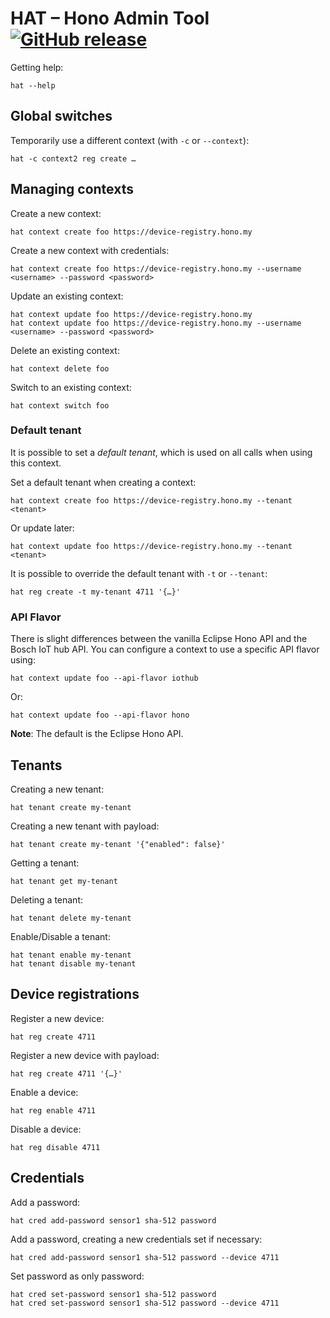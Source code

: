 # HAT – Hono Admin Tool [![GitHub release](https://img.shields.io/github/release/ctron/hat.svg)](https://github.com/ctron/hat/releases)

Getting help:

    hat --help

## Global switches

Temporarily use a different context (with `-c` or `--context`):

    hat -c context2 reg create …

## Managing contexts

Create a new context:

    hat context create foo https://device-registry.hono.my

Create a new context with credentials:

    hat context create foo https://device-registry.hono.my --username <username> --password <password>

Update an existing context:

    hat context update foo https://device-registry.hono.my
    hat context update foo https://device-registry.hono.my --username <username> --password <password>

Delete an existing context:

    hat context delete foo

Switch to an existing context:

    hat context switch foo

### Default tenant

It is possible to set a *default tenant*, which is used on all calls when using
this context.

Set a default tenant when creating a context:

    hat context create foo https://device-registry.hono.my --tenant <tenant>

Or update later:

    hat context update foo https://device-registry.hono.my --tenant <tenant>

It is possible to override the default tenant with `-t` or `--tenant`:

    hat reg create -t my-tenant 4711 '{…}'

### API Flavor

There is slight differences between the vanilla Eclipse Hono API
and the Bosch IoT hub API. You can configure a context to use a specific API
flavor using:

    hat context update foo --api-flavor iothub

Or:

    hat context update foo --api-flavor hono

**Note**: The default is the Eclipse Hono API.

## Tenants

Creating a new tenant:

    hat tenant create my-tenant

Creating a new tenant with payload:

    hat tenant create my-tenant '{"enabled": false}'

Getting a tenant:

    hat tenant get my-tenant

Deleting a tenant:

    hat tenant delete my-tenant

Enable/Disable a tenant:

    hat tenant enable my-tenant
    hat tenant disable my-tenant

## Device registrations

Register a new device:

    hat reg create 4711

Register a new device with payload:

    hat reg create 4711 '{…}'

Enable a device:

    hat reg enable 4711

Disable a device:

    hat reg disable 4711

## Credentials

Add a password:

    hat cred add-password sensor1 sha-512 password

Add a password, creating a new credentials set if necessary:

    hat cred add-password sensor1 sha-512 password --device 4711

Set password as only password:

    hat cred set-password sensor1 sha-512 password
    hat cred set-password sensor1 sha-512 password --device 4711

